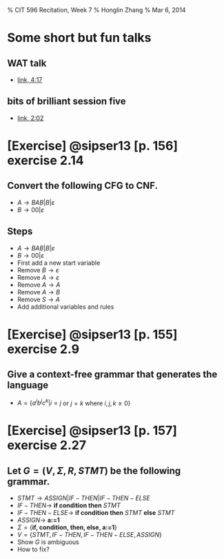% CIT 596 Recitation, Week 7
% Honglin Zhang
% Mar 6, 2014

# Some short but fun talks
## **WAT talk**
- [link, 4:17](https://www.destroyallsoftware.com/talks/wat)

## **bits of brilliant session five**
- [link, 2:02](http://projectmona.com/bits-of-brilliance-session-five/)

# [Exercise] @sipser13 [p. 156] exercise 2.14
## Convert the following CFG to CNF.
- $A\rightarrow BAB\vert B\vert\varepsilon$
- $B\rightarrow 00\vert\varepsilon$

## Steps
- $A\rightarrow BAB\vert B\vert\varepsilon$
- $B\rightarrow 00\vert\varepsilon$
- First add a new start variable
- Remove $B\rightarrow\varepsilon$
- Remove $A\rightarrow\varepsilon$
- Remove $A\rightarrow A$
- Remove $A\rightarrow B$
- Remove $S\rightarrow A$
- Add additional variables and rules

# [Exercise] @sipser13 [p. 155] exercise 2.9
## Give a context-free grammar that generates the language
- $A=\{a^ib^jc^k\vert i=j$ or $j=k$ where $i,j,k\geq 0\}$

# [Exercise] @sipser13 [p. 157] exercise 2.27
## Let $G=(V,\Sigma, R, STMT)$ be the following grammar.
- $STMT\rightarrow ASSIGN|IF-THEN|IF-THEN-ELSE$
- $IF-THEN\rightarrow$ **if condition then** $STMT$
- $IF-THEN-ELSE\rightarrow$ **if condition then** $STMT$ **else** $STMT$
- $ASSIGN\rightarrow$ **a:=1**
- $\Sigma=\{$**if, condition, then, else, a:=1**$\}$
- $V=\{STMT, IF-THEN, IF-THEN-ELSE, ASSIGN\}$
- Show $G$ is ambiguous
- How to fix?